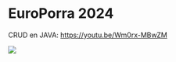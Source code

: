 # EuroPorra 2024
CRUD en JAVA: https://youtu.be/Wm0rx-MBwZM

[![](https://img.youtube.com/vi/Wm0rx-MBwZM/2.jpg)](https://youtu.be/Wm0rx-MBwZM)

